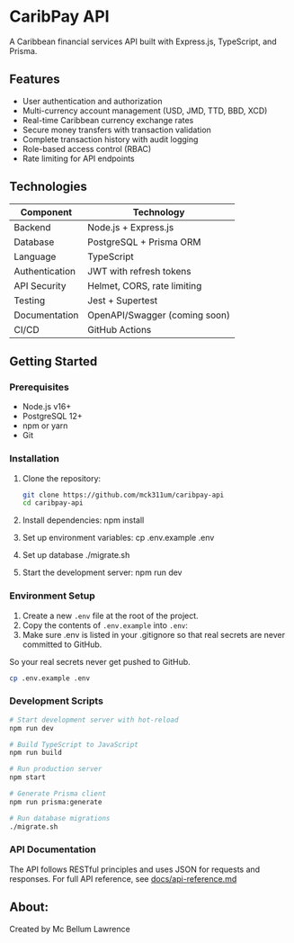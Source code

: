 # CaribPay API

A Caribbean financial services API built with Express.js, TypeScript, and Prisma.

## Features

- User authentication and authorization
- Multi-currency account management (USD, JMD, TTD, BBD, XCD)
- Real-time Caribbean currency exchange rates
- Secure money transfers with transaction validation
- Complete transaction history with audit logging
- Role-based access control (RBAC)
- Rate limiting for API endpoints

## Technologies

| Component      | Technology                    |
| -------------- | ----------------------------- |
| Backend        | Node.js + Express.js          |
| Database       | PostgreSQL + Prisma ORM       |
| Language       | TypeScript                    |
| Authentication | JWT with refresh tokens       |
| API Security   | Helmet, CORS, rate limiting   |
| Testing        | Jest + Supertest              |
| Documentation  | OpenAPI/Swagger (coming soon) |
| CI/CD          | GitHub Actions                |

## Getting Started

### Prerequisites

- Node.js v16+
- PostgreSQL 12+
- npm or yarn
- Git

### Installation

1. Clone the repository:

   ```bash
   git clone https://github.com/mck311um/caribpay-api
   cd caribpay-api
   ```

2. Install dependencies:
   npm install

3. Set up environment variables:
   cp .env.example .env

4. Set up database
   ./migrate.sh

5. Start the development server:
   npm run dev

### Environment Setup

1. Create a new `.env` file at the root of the project.
2. Copy the contents of `.env.example` into `.env`:
3. Make sure .env is listed in your .gitignore so that real secrets are never committed to GitHub.

So your real secrets never get pushed to GitHub.

```bash
cp .env.example .env
```

### Development Scripts

```bash
# Start development server with hot-reload
npm run dev

# Build TypeScript to JavaScript
npm run build

# Run production server
npm start

# Generate Prisma client
npm run prisma:generate

# Run database migrations
./migrate.sh

```

### API Documentation

The API follows RESTful principles and uses JSON for requests and responses.
For full API reference, see [docs/api-reference.md](docs/api-reference.md)

## About:

Created by Mc Bellum Lawrence
